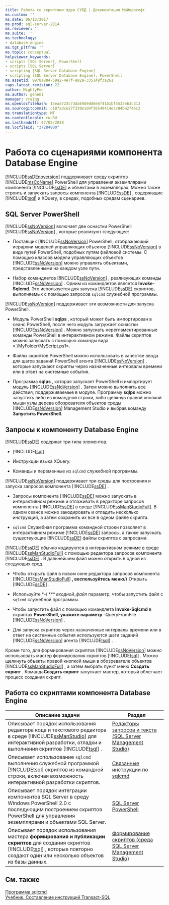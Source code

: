 ```yaml
---
title: Работа со скриптами ядра СУБД | Документация Майкрософт
ms.custom: ''
ms.date: 06/13/2017
ms.prod: sql-server-2014
ms.reviewer: ''
ms.suite: ''
ms.technology:
- database-engine
ms.tgt_pltfrm: ''
ms.topic: conceptual
helpviewer_keywords:
- scripts [SQL Server], PowerShell
- scripts [SQL Server]
- scripting [SQL Server Database Engine]
- scripting [SQL Server Database Engine], PowerShell
ms.assetid: 9978a884-59a2-4e7f-a82a-335149f3a261
caps.latest.revision: 22
author: MightyPen
ms.author: genemi
manager: craigg
ms.openlocfilehash: 15ead723c73da69d9dd8e6f41b1bf5533eb3c313
ms.sourcegitcommit: c18fadce27f330e1d4f36549414e5c84ba2f46c2
ms.translationtype: MT
ms.contentlocale: ru-RU
ms.lasthandoff: 07/02/2018
ms.locfileid: "37284800"
---
```

# <a name="database-engine-scripting"></a>Работа со сценариями компонента Database Engine
  [!INCLUDE[ssDEnoversion](../../includes/ssdenoversion-md.md)] поддерживает среду скриптов [!INCLUDE[msCoName](../../includes/msconame-md.md)] PowerShell для управления экземплярами компонента [!INCLUDE[ssDE](../../includes/ssde-md.md)] и объектами в экземплярах. Можно также строить и запускать запросы компонента [!INCLUDE[ssDE](../../includes/ssde-md.md)] , содержащие [!INCLUDE[tsql](../../includes/tsql-md.md)] и XQuery, в средах, подобных средам сценариев.  
  
## <a name="sql-server-powershell"></a>SQL Server PowerShell  
 [!INCLUDE[ssNoVersion](../../includes/ssnoversion-md.md)] включает две оснастки PowerShell [!INCLUDE[ssNoVersion](../../includes/ssnoversion-md.md)] , которые реализуют следующее:  
  
-   Поставщик [!INCLUDE[ssNoVersion](../../includes/ssnoversion-md.md)] PowerShell, отображающий иерархии моделей управляющих объектов [!INCLUDE[ssNoVersion](../../includes/ssnoversion-md.md)] в виде путей PowerShell, подобных путям файловой системы. С помощью классов модели управляющих объектов [!INCLUDE[ssNoVersion](../../includes/ssnoversion-md.md)] можно управлять объектами, представленными на каждом узле пути.  
  
-   Набор командлетов [!INCLUDE[ssNoVersion](../../includes/ssnoversion-md.md)] , реализующих команды [!INCLUDE[ssNoVersion](../../includes/ssnoversion-md.md)] . Одним из командлетов является **Invoke-Sqlcmd**. Это используется для запуска [!INCLUDE[ssDE](../../includes/ssde-md.md)] скриптов, выполняемых с помощью запросов `sqlcmd` служебной программы.  
  
 [!INCLUDE[ssNoVersion](../../includes/ssnoversion-md.md)] поддерживает эти возможности для запуска PowerShell.  
  
-   Модуль PowerShell **sqlps** , который может быть импортирован в сеанс PowerShell, после чего модуль загружает оснастки [!INCLUDE[ssNoVersion](../../includes/ssnoversion-md.md)] . Можно запускать нерегламентированные команды PowerShell в интерактивном режиме. Файлы скриптов можно запускать с помощью команды вида «.\MyFolder\MyScript.ps1».  
  
-   Файлы скриптов PowerShell можно использовать в качестве ввода для шагов заданий PowerShell агента [!INCLUDE[ssNoVersion](../../includes/ssnoversion-md.md)] , которые запускают скрипты через назначенные интервалы времени или в ответ на системные события.  
  
-   Программа **sqlps** , которая запускает PowerShell и импортирует модуль [!INCLUDE[ssNoVersion](../../includes/ssnoversion-md.md)] . Затем можно выполнять все действия, поддерживаемые в модуле. Программу **sqlps** можно запустить либо из командной строки, либо щелкнув правой кнопкой мыши узлы дерева обозревателя объектов среды [!INCLUDE[ssNoVersion](../../includes/ssnoversion-md.md)] Management Studio и выбрав команду **Запустить PowerShell**.  
  
## <a name="database-engine-queries"></a>Запросы к компоненту Database Engine  
 [!INCLUDE[ssDE](../../includes/ssde-md.md)] содержат три типа элементов.  
  
-   [!INCLUDE[tsql](../../includes/tsql-md.md)] .  
  
-   Инструкции языка XQuery.  
  
-   Команды и переменные из `sqlcmd` служебной программы.  
  
 [!INCLUDE[ssNoVersion](../../includes/ssnoversion-md.md)] поддерживает три среды для построения и запуска запросов компонента [!INCLUDE[ssDE](../../includes/ssde-md.md)] .  
  
-   Запросы компонента [!INCLUDE[ssDE](../../includes/ssde-md.md)] можно запускать в интерактивном режиме и отлаживать в редакторе запросов компонента [!INCLUDE[ssDE](../../includes/ssde-md.md)] в среде [!INCLUDE[ssManStudioFull](../../includes/ssmanstudiofull-md.md)]. В одном сеансе можно закодировать и отладить несколько инструкций, а затем сохранить их все в одном файле скрипта.  
  
-   `sqlcmd` Служебная программа командной строки позволяет в интерактивном режиме [!INCLUDE[ssDE](../../includes/ssde-md.md)] запросы, а также запускать существующие [!INCLUDE[ssDE](../../includes/ssde-md.md)] файлы скриптов с запросами.  
  
 [!INCLUDE[ssDE](../../includes/ssde-md.md)] обычно кодируются в интерактивном режиме в среде [!INCLUDE[ssManStudioFull](../../includes/ssmanstudiofull-md.md)] с помощью редактора запросов компонента [!INCLUDE[ssDE](../../includes/ssde-md.md)] . В дальнейшем файл можно открыть в одной из следующих сред.  
  
-   Чтобы открыть файл в новом окне редактора запросов компонента [!INCLUDE[ssManStudioFull](../../includes/ssmanstudiofull-md.md)] **, воспользуйтесь меню**/**/** Открыть [!INCLUDE[ssDE](../../includes/ssde-md.md)] .  
  
-   Используйте **-i *** входной_файл* параметр, чтобы запустить файл с `sqlcmd` служебной программы.  
  
-   Чтобы запустить файл с помощью командлета **Invoke-Sqlcmd** в скриптах **PowerShell, укажите параметр** -QueryFromFile [!INCLUDE[ssNoVersion](../../includes/ssnoversion-md.md)] .  
  
-   Для запуска скриптов через назначенные интервалы времени или в ответ на системные события используются шаги заданий [!INCLUDE[ssNoVersion](../../includes/ssnoversion-md.md)] агента [!INCLUDE[tsql](../../includes/tsql-md.md)] .  
  
 Кроме того, для формирования скриптов [!INCLUDE[ssNoVersion](../../includes/ssnoversion-md.md)] можно использовать мастер формирования скриптов [!INCLUDE[tsql](../../includes/tsql-md.md)] . Можно щелкнуть объекты правой кнопкой мыши в обозревателе объектов [!INCLUDE[ssManStudioFull](../../includes/ssmanstudiofull-md.md)] , а затем выбрать пункт меню **Создать скрипт** . Команда**Создать скрипт** запускает мастер, который облегчает процесс создания скрипт.  
  
## <a name="database-engine-scripting-tasks"></a>Работа со скриптами компонента Database Engine  
  
|Описание задачи|Раздел|  
|----------------------|-----------|  
|Описывает порядок использования редактора кода и текстового редактора в среде [!INCLUDE[ssManStudio](../../includes/ssmanstudio-md.md)] для интерактивной разработки, отладки и выполнения скриптов [!INCLUDE[tsql](../../includes/tsql-md.md)] .|[Редакторы запросов и текста (SQL Server Management Studio)](../scripting/query-and-text-editors-sql-server-management-studio.md)|  
|Описывает использование `sqlcmd` выполнения служебной программой [!INCLUDE[tsql](../../includes/tsql-md.md)] скриптов из командной строки, включая возможность интерактивной разработки скриптов.|[Связанные инструкции по sqlcmd](../../database-engine/sqlcmd-how-to-topics.md)|  
|Описывает порядок интеграции компонентов SQL Server в среду Windows PowerShell 2.0 с последующим построением скриптов PowerShell для управления экземплярами и объектами SQL Server.|[SQL Server PowerShell](../../powershell/sql-server-powershell.md)|  
|Описывает порядок использования мастера **формирования и публикации скриптов** для создания скриптов [!INCLUDE[tsql](../../includes/tsql-md.md)] , которые повторно создают один или несколько объектов из базы данных.|[Формирование скриптов (среда SQL Server Management Studio)](generate-scripts-sql-server-management-studio.md)|  
  
## <a name="see-also"></a>См. также  
 [Программа sqlcmd](../../tools/sqlcmd-utility.md)   
 [Учебник. Составление инструкций Transact-SQL](../../t-sql/tutorial-writing-transact-sql-statements.md)  
  
  
